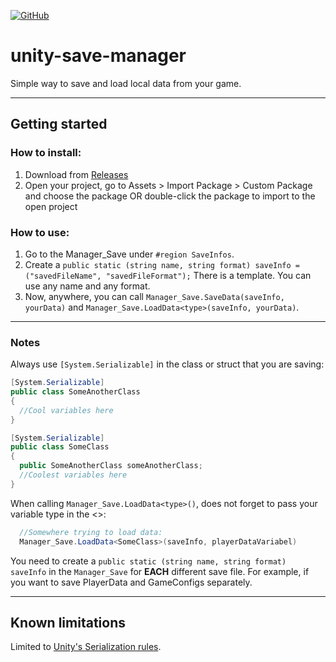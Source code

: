 [![GitHub](https://img.shields.io/github/license/devrafael-source/unity-save-manager)](https://github.com/devrafael-source/unity-save-manager/blob/master/LICENSE)
# unity-save-manager
Simple way to save and load local data from your game.

___
## Getting started
### How to install:
1. Download from [Releases](https://github.com/devrafael-source/unity-save-manager/files/4944506/devrafael_SaveManager.zip)
2. Open your project, go to Assets > Import Package > Custom Package and choose the package OR double-click the package to import to the open project

### How to use:
1. Go to the Manager_Save under `#region SaveInfos`.
2. Create a `public static (string name, string format) saveInfo = ("savedFileName", "savedFileFormat");` 
There is a template. You can use any name and any format.
3. Now, anywhere, you can call ```Manager_Save.SaveData(saveInfo, yourData)``` and ```Manager_Save.LoadData<type>(saveInfo, yourData)```.

___
### Notes  
Always use `[System.Serializable]` in the class or struct that you are saving:
```C#
[System.Serializable]
public class SomeAnotherClass
{
  //Cool variables here
}

[System.Serializable]
public class SomeClass
{
  public SomeAnotherClass someAnotherClass;
  //Coolest variables here
}
```
When calling ```Manager_Save.LoadData<type>()```, does not forget to pass your variable type in the <>:
```C#  
  //Somewhere trying to load data:
  Manager_Save.LoadData<SomeClass>(saveInfo, playerDataVariabel)
  ```
  
You need to create a `public static (string name, string format) saveInfo` in the `Manager_Save` for **EACH** different save file. For example, if you want to save PlayerData and GameConfigs separately.
___
## Known limitations
Limited to [Unity's Serialization rules](https://docs.unity3d.com/Manual/script-Serialization.html).
